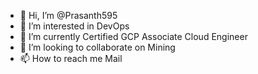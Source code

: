 - 👋 Hi, I’m @Prasanth595
- 👀 I’m interested in DevOps
- 🌱 I’m currently Certified GCP Associate Cloud Engineer
- 💞️ I’m looking to collaborate on Mining
- 📫 How to reach me Mail

<!---
Prasanth595/Prasanth595 is a ✨ special ✨ repository because its `README.md` (this file) appears on your GitHub profile.
You can click the Preview link to take a look at your changes.
--->
